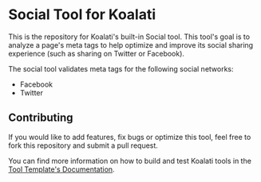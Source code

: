 # Social Tool for Koalati

This is the repository for Koalati's built-in Social tool. This tool's goal is to analyze a page's meta tags to help optimize and improve its social sharing experience (such as sharing on Twitter or Facebook).

The social tool validates meta tags for the following social networks:

- Facebook
- Twitter


## Contributing

If you would like to add features, fix bugs or optimize this tool, feel free to fork this repository and submit a pull request.

You can find more information on how to build and test Koalati tools in the [Tool Template's Documentation](https://github.com/koalatiapp/tool-template).
